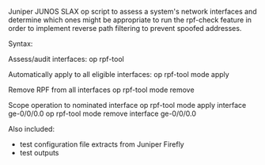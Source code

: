 Juniper JUNOS SLAX op script to assess a system's network interfaces and
determine which ones might be appropriate to run the rpf-check feature in
order to implement reverse path filtering to prevent spoofed addresses.

Syntax:

Assess/audit interfaces:
  op rpf-tool
  
Automatically apply to all eligible interfaces:
  op rpf-tool mode apply

Remove RPF from all interfaces
  op rpf-tool mode remove
  
Scope operation to nominated interface
  op rpf-tool mode apply interface ge-0/0/0.0
  op rpf-tool mode remove interface ge-0/0/0.0

Also included:
- test configuration file extracts from Juniper Firefly
- test outputs
